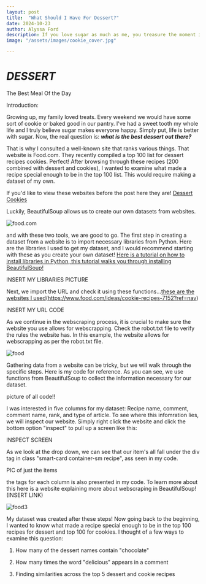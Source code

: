 ```yaml
---
layout: post
title:  "What Should I Have For Dessert?"
date: 2024-10-23
author: Alyssa Ford
description: If you love sugar as much as me, you treasure the moment in the day where you can have a sweet treat. This post will help you to develop webscrapping skills and dive deeper into the sugar world.
image: "/assets/images/cookie_cover.jpg"

---
```


<h1> <em><strong> DESSERT </strong></em></h1> The Best Meal Of the Day

Introduction:

Growing up, my family loved treats. Every weekend we would have some sort of cookie or baked good in our pantry. I've had a sweet tooth my whole life and I truly believe sugar makes everyone happy.
Simply put, life is better with sugar. Now, the real question is: <em><strong> what is the best dessert out there? </strong></em></h1>

That is why I consulted a well-known site that ranks various things. That website is Food.com. They recently compiled a top 100 list for dessert recipes cookies. Perfect!
After browsing through these recipes (200 combined with dessert and cookies), I wanted to examine what made a recipe special enough to be in the top 100 list. This would require
making a dataset of my own.

If you'd like to view these websites before the post here they are!
[Dessert](https://www.food.com/ideas/top-dessert-recipes-6930?ref=nav#c-791391)
[Cookies](https://www.food.com/ideas/cookie-recipes-7152?ref=nav#c-932718)

Luckily, BeautifulSoup allows us to create our own datasets from websites. 

<img src = "{{site.url}}/{{site.baseurl}}/assets/images/post_2 - dessert1.png" alt = "food.com"/>

and with these two tools, we are good to go. The first step in creating a dataset from a website is to import necessary libraries from Python. Here are the libraries I used to get my dataset, and I would recommend starting with these as you create your own dataset!
[Here is a tutorial on how to install libraries in Python, this tutorial walks you through installing BeautifulSoup!](https://www.geeksforgeeks.org/beautifulsoup-installation-python/) 

INSERT MY LIBRARIES PICTURE

Next, we import the URL and check it using these functions...[these are the websites I used](https://www.food.com/ideas/top-dessert-recipes-6930?ref=nav#c-791391)(https://www.food.com/ideas/cookie-recipes-7152?ref=nav)

INSERT MY URL CODE

As we continue in the webscraping process, it is crucial to make sure the website you use allows for webscrapping. Check the robot.txt file to verify the rules the website has. In this example, the website allows for webscrapping as per the robot.txt file. 

<img src = "{{site.url}}/{{site.baseurl}}/assets/images/post_2 - dessert2.png" alt = "food"/>

Gathering data from a website can be tricky, but we will walk through the specific steps. Here is my code for reference. As you can see, we use functions from BeautifulSoup to collect the information necessary for our dataset. 

picture of all code!!

I was interested in five columns for my dataset: Recipe name, comment, comment name, rank, and type of article. To see where this infomration lies, we will inspect our website. Simply right click the website and click the bottom option "inspect" to pull up a screen like this:

INSPECT SCREEN

As we look at the drop down, we can see that our item's all fall under the div tag in class "smart-card container-sm recipe", ass seen in my code. 

PIC of just the items

the tags for each column is also presented in my code. To learn more about this here is a website explaining more about webscraping in BeautifulSoup! (INSERT LINK)

<img src = "{{site.url}}/{{site.baseurl}}/assets/images/post_2 - dessert3.png" alt = "food3"/>

My dataset was created after these steps! Now going back to the beginning, I wanted to know what made a recipe special enough to be in the top 100 recipes for dessert and top 100 for cookies. I thought of a few ways to examine this question:

1. How many of the dessert names contain "chocolate"

2. How many times the word "delicious" appears in a comment

3. Finding similarities across the top 5 dessert and cookie recipes



